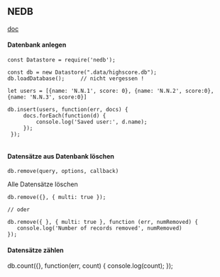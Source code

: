 ## NEDB

[doc](https://github.com/louischatriot/nedb/)

#### Datenbank anlegen

```
const Datastore = require('nedb');  

const db = new Datastore(".data/highscore.db");
db.loadDatabase();     // nicht vergessen !

let users = [{name: 'N.N.1', score: 0}, {name: 'N.N.2', score:0}, {name: 'N.N.3', score:0}]

db.insert(users, function(err, docs) {
     docs.forEach(function(d) {
         console.log('Saved user:', d.name);
     });
 });


```

#### Datensätze aus Datenbank löschen

```
db.remove(query, options, callback)
```

Alle Datensätze löschen
```
db.remove({}, { multi: true });  
 
// oder

db.remove({ }, { multi: true }, function (err, numRemoved) {
   console.log('Number of records removed', numRemoved)
});

```

#### Datensätze zählen

db.count({}, function(err, count) {
    console.log(count);
});  
```


